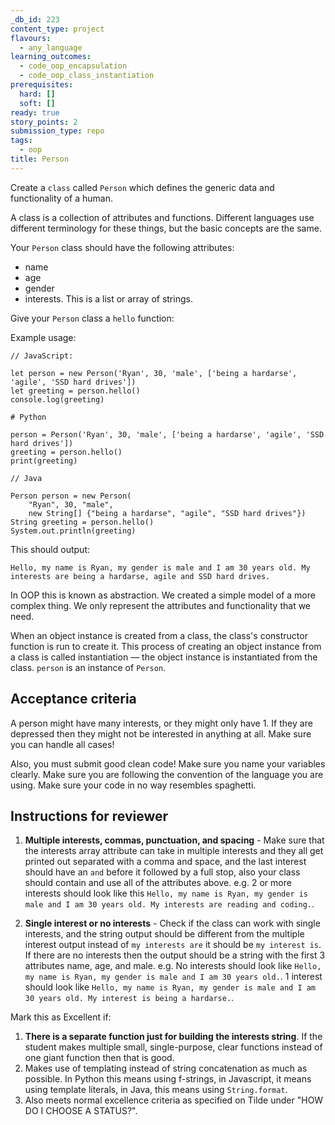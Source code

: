 ```yaml
---
_db_id: 223
content_type: project
flavours:
  - any_language
learning_outcomes:
  - code_oop_encapsulation
  - code_oop_class_instantiation
prerequisites:
  hard: []
  soft: []
ready: true
story_points: 2
submission_type: repo
tags:
  - oop
title: Person
---
```


Create a `class` called `Person` which defines the generic data and functionality of a human.

A class is a collection of attributes and functions. Different languages use different terminology for these things, but the basic concepts are the same.

Your `Person` class should have the following attributes:

- name
- age
- gender
- interests. This is a list or array of strings.

Give your `Person` class a `hello` function:

Example usage:

```
// JavaScript:

let person = new Person('Ryan', 30, 'male', ['being a hardarse', 'agile', 'SSD hard drives'])
let greeting = person.hello()
console.log(greeting)
```

```
# Python

person = Person('Ryan', 30, 'male', ['being a hardarse', 'agile', 'SSD hard drives'])
greeting = person.hello()
print(greeting)
```

```
// Java

Person person = new Person(
    "Ryan", 30, "male",
    new String[] {"being a hardarse", "agile", "SSD hard drives"})
String greeting = person.hello()
System.out.println(greeting)
```

This should output:

```
Hello, my name is Ryan, my gender is male and I am 30 years old. My interests are being a hardarse, agile and SSD hard drives.
```

In OOP this is known as abstraction. We created a simple model of a more complex thing. We only represent the attributes and functionality that we need.

When an object instance is created from a class, the class's constructor function is run to create it. This process of creating an object instance from a class is called instantiation — the object instance is instantiated from the class. `person` is an instance of `Person`.

## Acceptance criteria

A person might have many interests, or they might only have 1. If they are depressed then they might not be interested in anything at all. Make sure you can handle all cases!

Also, you must submit good clean code! Make sure you name your variables clearly. Make sure you are following the convention of the language you are using. Make sure your code in no way resembles spaghetti.

## Instructions for reviewer

1. **Multiple interests, commas, punctuation, and spacing** - Make sure that the interests array attribute can take in multiple interests and they all get printed out separated with a comma and space, and the last interest should have an `and` before it followed by a full stop, also your class should contain and use all of the attributes above. 
e.g. 2 or more interests should look like this `Hello, my name is Ryan, my gender is male and I am 30 years old. My interests are reading and coding.`.

2. **Single interest or no interests** - Check if the class can work with single interests, and the string output should be different from the multiple interest output instead of `my interests are` it should be `my interest is`.
If there are no interests then the output should be a string with the first 3 attributes name, age, and male.
e.g. No interests should look like `Hello, my name is Ryan, my gender is male and I am 30 years old.`.
1 interest should look like `Hello, my name is Ryan, my gender is male and I am 30 years old. My interest is being a hardarse.`.

Mark this as Excellent if:

1. **There is a separate function just for building the interests string**. If the student makes multiple small, single-purpose, clear functions instead of one giant function then that is good.
2. Makes use of templating instead of string concatenation as much as possible. In Python this means using f-strings, in Javascript, it means using template literals, in Java, this means using `String.format`.
3. Also meets normal excellence criteria as specified on Tilde under "HOW DO I CHOOSE A STATUS?".
